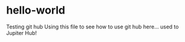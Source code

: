 # hello-world
Testing git hub
Using this file to see how to use git hub here... used to Jupiter Hub!
